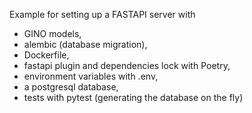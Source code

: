 Example for setting up a FASTAPI server with 

- GINO models, 
- alembic (database migration), 
- Dockerfile, 
- fastapi plugin and dependencies lock with Poetry, 
- environment variables with .env, 
- a postgresql database,
- tests with pytest (generating the database on the fly)
